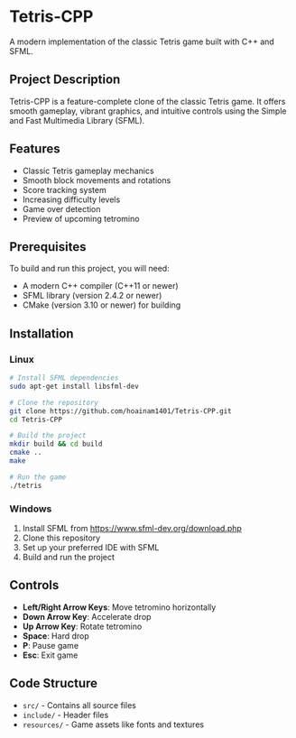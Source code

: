 # Tetris-CPP

A modern implementation of the classic Tetris game built with C++ and SFML.


## Project Description

Tetris-CPP is a feature-complete clone of the classic Tetris game. It offers smooth gameplay, vibrant graphics, and intuitive controls using the Simple and Fast Multimedia Library (SFML).

## Features

- Classic Tetris gameplay mechanics
- Smooth block movements and rotations
- Score tracking system
- Increasing difficulty levels
- Game over detection
- Preview of upcoming tetromino

## Prerequisites

To build and run this project, you will need:

- A modern C++ compiler (C++11 or newer)
- SFML library (version 2.4.2 or newer)
- CMake (version 3.10 or newer) for building

## Installation

### Linux

```bash
# Install SFML dependencies
sudo apt-get install libsfml-dev

# Clone the repository
git clone https://github.com/hoainam1401/Tetris-CPP.git
cd Tetris-CPP

# Build the project
mkdir build && cd build
cmake ..
make

# Run the game
./tetris
```

### Windows

1. Install SFML from https://www.sfml-dev.org/download.php
2. Clone this repository
3. Set up your preferred IDE with SFML
4. Build and run the project

## Controls

- **Left/Right Arrow Keys**: Move tetromino horizontally
- **Down Arrow Key**: Accelerate drop
- **Up Arrow Key**: Rotate tetromino
- **Space**: Hard drop
- **P**: Pause game
- **Esc**: Exit game

## Code Structure

- `src/` - Contains all source files
- `include/` - Header files
- `resources/` - Game assets like fonts and textures


